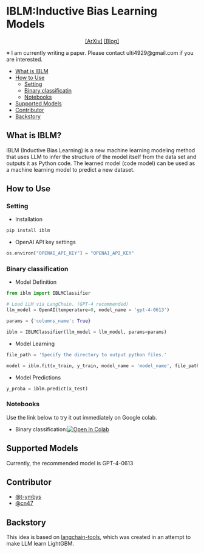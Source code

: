 # IBLM:Inductive Bias Learning Models
<div align="center">

[[ArXiv]](https://arxiv.org/abs/2306.12509)
[[Blog]](https://medium.com/@friederike.niedtner/deep-language-networks-stacking-llms-in-trainable-layers-e7f719bcabde)

</div>
※ I am currently writing a paper. Please contact ulti4929@gmail.com if you are interested.

- [What is IBLM](#what-is-iblm)
- [How to Use](#how-to-use)
    - [Setting](#setting)
    - [Binary classificatin](#binary-classification)
    - [Notebooks](#notebooks)
- [Supported Models](#supported-models)
- [Contributor](#contributor)
- [Backstory](#backstory)



## What is IBLM?
IBLM (Inductive Bias Learning) is a new machine learning modeling method that uses LLM to infer the structure of the model itself from the data set and outputs it as Python code. The learned model (code model) can be used as a machine learning model to predict a new dataset.


## How to Use

### Setting

* Installation
```python
pip install iblm
```
* OpenAI API key settings
```python
os.environ["OPENAI_API_KEY"] = "OPENAI_API_KEY"
```

### Binary classification

* Model Definition
```python
from iblm import IBLMClassifier

# Load LLM via LangChain. (GPT-4 recommended)
llm_model = OpenAI(temperature=0, model_name = 'gpt-4-0613')

params = {'columns_name': True}

iblm = IBLMClassifier(llm_model = llm_model, params=params)
```

* Model Learning
```python
file_path = 'Specify the directory to output python files.'

model = iblm.fit(x_train, y_train, model_name = 'model_name', file_path=file_path)
```

* Model Predictions
```python
y_proba = iblm.predict(x_test)
```

### Notebooks
Use the link below to try it out immediately on Google colab.
- Binary classification:[![Open In Colab](https://colab.research.google.com/assets/colab-badge.svg)](https://colab.research.google.com/github/fuyu-quant/IBLM/blob/main/examples/iblmodel/iblmodel_titanic.ipynb)


## Supported Models
Currently, the recommended model is GPT-4-0613


## Contributor
- [@t-ymbys](https://github.com/t-ymbys)
- [@cn47](https://github.com/cn47)


## Backstory
This idea is based on [langchain-tools](https://github.com/fuyu-quant/langchain-tools), which was created in an attempt to make LLM learn LightGBM.
